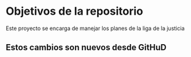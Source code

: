 # Objetivos de la repositorio

Este proyecto se encarga de manejar los planes de la liga de la justicia

## Estos cambios son nuevos desde GitHuD
